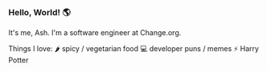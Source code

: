 ### Hello, World! 🌎

It's me, Ash. I'm a software engineer at Change.org. 

Things I love:
🌶 spicy / vegetarian food 
💻 developer puns / memes 
⚡ Harry Potter 

<!--
**aishwaryaborkar/aishwaryaborkar** is a ✨ _special_ ✨ repository because its `README.md` (this file) appears on your GitHub profile.

Here are some ideas to get you started:

- 🔭 I’m currently working on ...
- 🌱 I’m currently learning ...
- 👯 I’m looking to collaborate on ...
- 🤔 I’m looking for help with ...
- 💬 Ask me about ...
- 📫 How to reach me: ...
- 😄 Pronouns: ...
- ⚡ Fun fact: ...
-->
